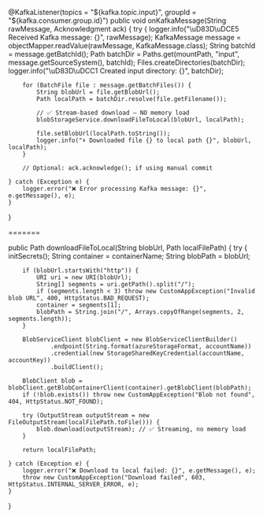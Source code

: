 @KafkaListener(topics = "${kafka.topic.input}", groupId = "${kafka.consumer.group.id}")
public void onKafkaMessage(String rawMessage, Acknowledgment ack) {
    try {
        logger.info("\uD83D\uDCE5 Received Kafka message: {}", rawMessage);
        KafkaMessage message = objectMapper.readValue(rawMessage, KafkaMessage.class);
        String batchId = message.getBatchId();
        Path batchDir = Paths.get(mountPath, "input", message.getSourceSystem(), batchId);
        Files.createDirectories(batchDir);
        logger.info("\uD83D\uDCC1 Created input directory: {}", batchDir);

        for (BatchFile file : message.getBatchFiles()) {
            String blobUrl = file.getBlobUrl();
            Path localPath = batchDir.resolve(file.getFilename());

            // ✅ Stream-based download — NO memory load
            blobStorageService.downloadFileToLocal(blobUrl, localPath);

            file.setBlobUrl(localPath.toString());
            logger.info("⬇️ Downloaded file {} to local path {}", blobUrl, localPath);
        }

        // Optional: ack.acknowledge(); if using manual commit

    } catch (Exception e) {
        logger.error("❌ Error processing Kafka message: {}", e.getMessage(), e);
    }
}

=======

public Path downloadFileToLocal(String blobUrl, Path localFilePath) {
    try {
        initSecrets();
        String container = containerName;
        String blobPath = blobUrl;

        if (blobUrl.startsWith("http")) {
            URI uri = new URI(blobUrl);
            String[] segments = uri.getPath().split("/");
            if (segments.length < 3) throw new CustomAppException("Invalid blob URL", 400, HttpStatus.BAD_REQUEST);
            container = segments[1];
            blobPath = String.join("/", Arrays.copyOfRange(segments, 2, segments.length));
        }

        BlobServiceClient blobClient = new BlobServiceClientBuilder()
                .endpoint(String.format(azureStorageFormat, accountName))
                .credential(new StorageSharedKeyCredential(accountName, accountKey))
                .buildClient();

        BlobClient blob = blobClient.getBlobContainerClient(container).getBlobClient(blobPath);
        if (!blob.exists()) throw new CustomAppException("Blob not found", 404, HttpStatus.NOT_FOUND);

        try (OutputStream outputStream = new FileOutputStream(localFilePath.toFile())) {
            blob.download(outputStream); // ✅ Streaming, no memory load
        }

        return localFilePath;

    } catch (Exception e) {
        logger.error("❌ Download to local failed: {}", e.getMessage(), e);
        throw new CustomAppException("Download failed", 603, HttpStatus.INTERNAL_SERVER_ERROR, e);
    }
}
